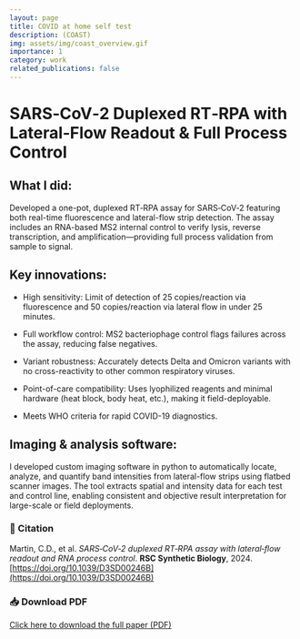 ```yaml
---
layout: page
title: COVID at home self test
description: (COAST)
img: assets/img/coast_overview.gif
importance: 1
category: work
related_publications: false
---
```


# SARS‑CoV‑2 Duplexed RT‑RPA with Lateral‑Flow Readout & Full Process Control

## What I did:
Developed a one-pot, duplexed RT‑RPA assay for SARS‑CoV‑2 featuring both real-time fluorescence and lateral-flow strip detection. The assay includes an RNA-based MS2 internal control to verify lysis, reverse transcription, and amplification—providing full process validation from sample to signal.

## Key innovations:

- High sensitivity: Limit of detection of 25 copies/reaction via fluorescence and 50 copies/reaction via lateral flow in under 25 minutes.

- Full workflow control: MS2 bacteriophage control flags failures across the assay, reducing false negatives.

- Variant robustness: Accurately detects Delta and Omicron variants with no cross-reactivity to other common respiratory viruses.

- Point-of-care compatibility: Uses lyophilized reagents and minimal hardware (heat block, body heat, etc.), making it field-deployable.

- Meets WHO criteria for rapid COVID-19 diagnostics.

## Imaging & analysis software:
I developed custom imaging software in python to automatically locate, analyze, and quantify band intensities from lateral-flow strips using flatbed scanner images. The tool extracts spatial and intensity data for each test and control line, enabling consistent and objective result interpretation for large-scale or field deployments.

### 📄 Citation

Martin, C.D., et al. *SARS‑CoV‑2 duplexed RT‑RPA assay with lateral‑flow readout and RNA process control*. **RSC Synthetic Biology**, 2024. [https://doi.org/10.1039/D3SD00246B](https://doi.org/10.1039/D3SD00246B)

### 📥 Download PDF

[Click here to download the full paper (PDF)](/assets/pdf/d3sd00246b.pdf)
